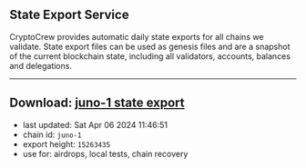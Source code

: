 ## State Export Service
CryptoCrew provides automatic daily state exports for all chains we validate. State export files can be used as genesis files and are a snapshot of the current blockchain state, including all validators, accounts, balances and delegations.

---
**Download: [juno-1 state export](https://dl-eu2.ccvalidators.com/SERVICE/juno/juno-1_export_15263435.json)**
---

- last updated: Sat Apr 06 2024 11:46:51
- chain id: `juno-1`
- export height: `15263435`
- use for: airdrops, local tests, chain recovery

